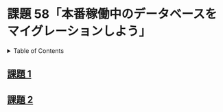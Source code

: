# 課題 58「本番稼働中のデータベースをマイグレーションしよう」

<!-- START doctoc generated TOC please keep comment here to allow auto update -->
<!-- DON'T EDIT THIS SECTION, INSTEAD RE-RUN doctoc TO UPDATE -->
<details>
<summary>Table of Contents</summary>

- [課題 1](#%E8%AA%B2%E9%A1%8C-1)
- [課題 2](#%E8%AA%B2%E9%A1%8C-2)

</details>
<!-- END doctoc generated TOC please keep comment here to allow auto update -->

## [課題 1](./task_1)

## [課題 2](./task_2)

